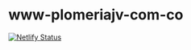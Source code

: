 # www-plomeriajv-com-co
[![Netlify Status](https://api.netlify.com/api/v1/badges/9e93e503-3d6c-42d7-84ce-fb6fdcccb30e/deploy-status)](https://app.netlify.com/sites/www-plomeriajv-com-co/deploys)
